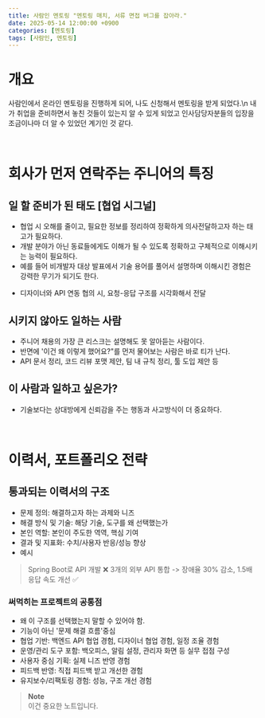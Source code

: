 ```yaml
---
title: 사람인 멘토링 "멘토링 매치, 서류 면접 버그를 잡아라."
date: 2025-05-14 12:00:00 +0900
categories: [멘토링]
tags: [사람인, 멘토링]
---
```


# 개요

사람인에서 온라인 멘토링을 진행하게 되어, 나도 신청해서 멘토링을 받게 되었다.\n 내가 취업을 준비하면서 놓친 것들이 있는지 알 수 있게 되었고 인사담당자분들의 입장을 조금이나마 더 알 수 있었던 계기인 것 같다.


</br>


# 회사가 먼저 연락주는 주니어의 특징

## 일 할 준비가 된 태도 [협업 시그널]
- 협업 시 오해를 줄이고, 필요한 정보를 정리하여 정확하게 의사전달하고자 하는 태고가 필요하다.
- 개발 분야가 아닌 동료들에게도 이해가 될 수 있도록 정확하고 구체적으로 이해시키는 능력이 필요하다.
- 예를 들어 비개발자 대상 발표에서 기술 용어를 풀어서 설명하며 이해시킨 경험은 강력한 무기가 되기도 한다.
* 디자이너와 API 연동 협의 시, 요청-응답 구조를 시각화해서 전달

## 시키지 않아도 일하는 사람
- 주니어 채용의 가장 큰 리스크는 설명해도 못 알아듣는 사람이다.
- 반면에 '이건 왜 이렇게 했어요?"를 먼저 물어보는 사람은 바로 티가 난다.
- API 문서 정리, 코드 리뷰 포맷 제안, 팀 내 규칙 정리, 툴 도입 제안 등

## 이 사람과 일하고 싶은가?
- 기술보다는 상대방에게 신뢰감을 주는 행동과 사고방식이 더 중요하다.


</br>


# 이력서, 포트폴리오 전략

## 통과되는 이력서의 구조
- 문제 정의: 해결하고자 하는 과제와 니즈
- 해결 방식 및 기술: 해당 기술, 도구를 왜 선택했는가
- 본인 역할: 본인이 주도한 역역, 핵심 기여
- 결과 및 지표화: 수치/사용자 반응/성능 향상
- 예시
> Spring Boot로 API 개발 ❌
> 3개의 외부 API 통합 -> 장애율 30% 감소, 1.5배 응답 속도 개선 ✅


### 써먹히는 프로젝트의 공통점
- 왜 이 구조를 선택했는지 말할 수 있어야 함.
- 기능이 아닌 '문제 해결 흐름'중심
- 협업 기반: 백엔드 API 협업 경험, 디자이너 협업 경험, 일정 조율 경험
- 운영/관리 도구 포함: 백오피스, 알림 설정, 관리자 화면 등 실무 접점 구성
- 사용자 중심 기획: 실제 니즈 반영 경험
- 피드백 반영: 직접 피드백 받고 개선한 경험
- 유지보수/리팩토링 경험: 성능, 구조 개선 경험

> **Note**  
> 이건 중요한 노트입니다.






















